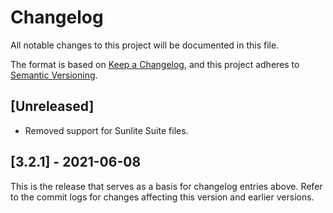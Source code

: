 # Changelog

All notable changes to this project will be documented in this file.

The format is based on [Keep a Changelog](https://keepachangelog.com/en/1.0.0/),
and this project adheres to [Semantic Versioning](https://semver.org/spec/v2.0.0.html).

## [Unreleased]

- Removed support for Sunlite Suite files.

## [3.2.1] - 2021-06-08

This is the release that serves as a basis for changelog entries above. Refer
to the commit logs for changes affecting this version and earlier versions.
